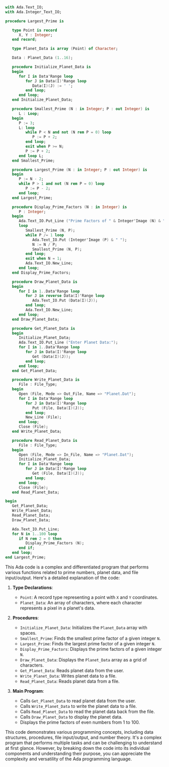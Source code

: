```ada
with Ada.Text_IO;
with Ada.Integer_Text_IO;

procedure Largest_Prime is

   type Point is record
      X, Y : Integer;
   end record;

   type Planet_Data is array (Point) of Character;

   Data : Planet_Data (1..16);

   procedure Initialize_Planet_Data is
   begin
      for I in Data'Range loop
         for J in Data(I)'Range loop
            Data(I)(J) := ' ';
         end loop;
      end loop;
   end Initialize_Planet_Data;

   procedure Smallest_Prime (N : in Integer; P : out Integer) is
      L : Loop;
   begin
      P := 3;
      L: loop
         while P < N and not (N rem P = 0) loop
            P := P + 2;
         end loop;
         exit when P >= N;
         P := P + 2;
      end loop L;
   end Smallest_Prime;

   procedure Largest_Prime (N : in Integer; P : out Integer) is
   begin
      P := N - 2;
      while P > 1 and not (N rem P = 0) loop
         P := P - 2;
      end loop;
   end Largest_Prime;

   procedure Display_Prime_Factors (N : in Integer) is
      P : Integer;
   begin
      Ada.Text_IO.Put_Line ("Prime Factors of " & Integer'Image (N) & ":");
      loop
         Smallest_Prime (N, P);
         while P /= 1 loop
            Ada.Text_IO.Put (Integer'Image (P) & " ");
            N := N / P;
            Smallest_Prime (N, P);
         end loop;
         exit when N = 1;
         Ada.Text_IO.New_Line;
      end loop;
   end Display_Prime_Factors;

   procedure Draw_Planet_Data is
   begin
      for I in 1..Data'Range loop
         for J in reverse Data(I)'Range loop
            Ada.Text_IO.Put (Data(I)(J));
         end loop;
         Ada.Text_IO.New_Line;
      end loop;
   end Draw_Planet_Data;

   procedure Get_Planet_Data is
   begin
      Initialize_Planet_Data;
      Ada.Text_IO.Put_Line ("Enter Planet Data:");
      for I in 1..Data'Range loop
         for J in Data(I)'Range loop
            Get (Data(I)(J));
         end loop;
      end loop;
   end Get_Planet_Data;

   procedure Write_Planet_Data is
      File : File_Type;
   begin
      Open (File, Mode => Out_File, Name => "Planet.Dat");
      for I in Data'Range loop
         for J in Data(I)'Range loop
            Put (File, Data(I)(J));
         end loop;
         New_Line (File);
      end loop;
      Close (File);
   end Write_Planet_Data;

   procedure Read_Planet_Data is
      File : File_Type;
   begin
      Open (File, Mode => In_File, Name => "Planet.Dat");
      Initialize_Planet_Data;
      for I in Data'Range loop
         for J in Data(I)'Range loop
            Get (File, Data(I)(J));
         end loop;
      end loop;
      Close (File);
   end Read_Planet_Data;

begin
   Get_Planet_Data;
   Write_Planet_Data;
   Read_Planet_Data;
   Draw_Planet_Data;

   Ada.Text_IO.Put_Line;
   for N in 1..100 loop
      if N rem 2 = 0 then
         Display_Prime_Factors (N);
      end if;
   end loop;
end Largest_Prime;
```

This Ada code is a complex and differentiated program that performs various functions related to prime numbers, planet data, and file input/output. Here's a detailed explanation of the code:

1. **Type Declarations**:
   - `Point`: A record type representing a point with `X` and `Y` coordinates.
   - `Planet_Data`: An array of characters, where each character represents a pixel in a planet's data.

2. **Procedures**:
   - `Initialize_Planet_Data`: Initializes the `Planet_Data` array with spaces.
   - `Smallest_Prime`: Finds the smallest prime factor of a given integer `N`.
   - `Largest_Prime`: Finds the largest prime factor of a given integer `N`.
   - `Display_Prime_Factors`: Displays the prime factors of a given integer `N`.
   - `Draw_Planet_Data`: Displays the `Planet_Data` array as a grid of characters.
   - `Get_Planet_Data`: Reads planet data from the user.
   - `Write_Planet_Data`: Writes planet data to a file.
   - `Read_Planet_Data`: Reads planet data from a file.

3. **Main Program**:
   - Calls `Get_Planet_Data` to read planet data from the user.
   - Calls `Write_Planet_Data` to write the planet data to a file.
   - Calls `Read_Planet_Data` to read the planet data back from the file.
   - Calls `Draw_Planet_Data` to display the planet data.
   - Displays the prime factors of even numbers from 1 to 100.

This code demonstrates various programming concepts, including data structures, procedures, file input/output, and number theory. It's a complex program that performs multiple tasks and can be challenging to understand at first glance. However, by breaking down the code into its individual components and understanding their purpose, you can appreciate the complexity and versatility of the Ada programming language.